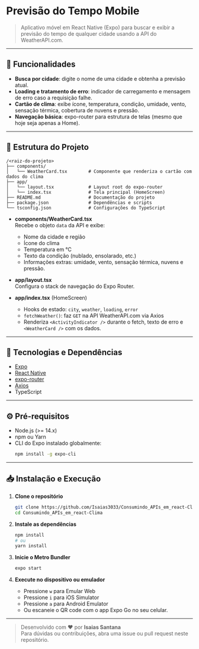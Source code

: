 # Previsão do Tempo Mobile

> Aplicativo móvel em React Native (Expo) para buscar e exibir a previsão do tempo de qualquer cidade usando a API do WeatherAPI.com.

---

## 🚀 Funcionalidades

- **Busca por cidade**: digite o nome de uma cidade e obtenha a previsão atual.
- **Loading e tratamento de erro**: indicador de carregamento e mensagem de erro caso a requisição falhe.
- **Cartão de clima**: exibe ícone, temperatura, condição, umidade, vento, sensação térmica, cobertura de nuvens e pressão.
- **Navegação básica**: expo-router para estrutura de telas (mesmo que hoje seja apenas a Home).

---

## 📁 Estrutura do Projeto

```
/<raiz-do-projeto>
├── components/
│   └── WeatherCard.tsx        # Componente que renderiza o cartão com dados do clima
├── app/
│   └── layout.tsx             # Layout root do expo-router
│   └── index.tsx              # Tela principal (HomeScreen)
├── README.md                  # Documentação do projeto
├── package.json               # Dependências e scripts
└── tsconfig.json              # Configurações do TypeScript
```

- **components/WeatherCard.tsx**  
  Recebe o objeto `data` da API e exibe:
  - Nome da cidade e região
  - Ícone do clima
  - Temperatura em °C
  - Texto da condição (nublado, ensolarado, etc.)
  - Informações extras: umidade, vento, sensação térmica, nuvens e pressão.

- **app/layout.tsx**  
  Configura o stack de navegação do Expo Router.

- **app/index.tsx** (HomeScreen)  
  - Hooks de estado: `city`, `weather`, `loading`, `error`
  - `fetchWeather()`: faz `GET` na API WeatherAPI.com via Axios
  - Renderiza `<ActivityIndicator />` durante o fetch, texto de erro e `<WeatherCard />` com os dados.

---

## 🔧 Tecnologias e Dependências

- [Expo](https://expo.dev/)  
- [React Native](https://reactnative.dev/)  
- [expo-router](https://expo.github.io/router/)  
- [Axios](https://github.com/axios/axios)  
- TypeScript

---

## ⚙️ Pré-requisitos

- Node.js (>= 14.x)
- npm ou Yarn
- CLI do Expo instalado globalmente:
  ```bash
  npm install -g expo-cli
  ```

---

## 📥 Instalação e Execução

1. **Clone o repositório**  
   ```bash
   git clone https://github.com/Isaias3033/Consumindo_APIs_em_react-Clima.git
   cd Consumindo_APIs_em_react-Clima
   ```

2. **Instale as dependências**  
   ```bash
   npm install
   # ou
   yarn install
   ```
   
4. **Inicie o Metro Bundler**  
   ```bash
   expo start
   ```

5. **Execute no dispositivo ou emulador**  
   - Pressione `w` para Emular Web  
   - Pressione `i` para iOS Simulator  
   - Pressione `a` para Android Emulator  
   - Ou escaneie o QR code com o app Expo Go no seu celular.

---

> Desenvolvido com ❤️ por **Isaias Santana**  
> Para dúvidas ou contribuições, abra uma issue ou pull request neste repositório.

